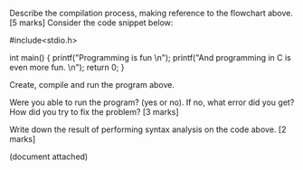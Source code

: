 Describe the compilation process, making reference to the flowchart above. [5 marks]
Consider the code snippet below:

#include<stdio.h>

int main() {
    printf("Programming is fun \n");
    printf("And programming in C is even more fun. \n");
    return 0;
}

Create, compile and run the program above.

Were you able to run the program? (yes or no). If no, what error did you get? How did you try to fix the problem? [3 marks]

Write down the result of performing syntax analysis on the code above. [2 marks]

(document attached)
